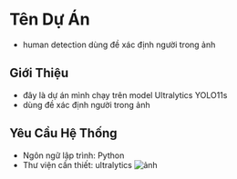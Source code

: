 # Tên Dự Án  
- human detection dùng đề xác định người trong ảnh
## Giới Thiệu  
- đây là dự án mình chạy trên model Ultralytics YOLO11s
- dùng đề xác định người trong ảnh
## Yêu Cầu Hệ Thống  
- Ngôn ngữ lập trình: Python  
- Thư viện cần thiết: ultralytics
![ảnh]([https://imgur.com/a/WsWjTrB](https://imgur.com/JP4fDmg))

